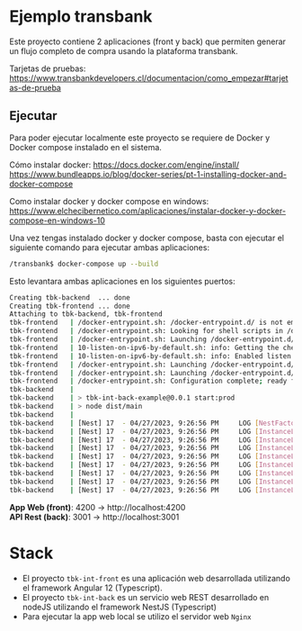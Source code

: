 # Ejemplo transbank

Este proyecto contiene 2 aplicaciones (front y back) que permiten generar un flujo completo de compra usando la plataforma transbank.

Tarjetas de pruebas: https://www.transbankdevelopers.cl/documentacion/como_empezar#tarjetas-de-prueba

## Ejecutar
Para poder ejecutar localmente este proyecto se requiere de Docker y Docker compose instalado en el sistema.    

Cómo instalar docker: 
    https://docs.docker.com/engine/install/ 
    https://www.bundleapps.io/blog/docker-series/pt-1-installing-docker-and-docker-compose

Como instalar docker y docker compose en windows: https://www.elchecibernetico.com/aplicaciones/instalar-docker-y-docker-compose-en-windows-10


Una vez tengas instalado docker y docker compose, basta con ejecutar el siguiente comando para ejecutar ambas aplicaciones: 

````bash
/transbank$ docker-compose up --build
````

Esto levantara ambas aplicaciones en los siguientes puertos: 

`````bash
Creating tbk-backend  ... done
Creating tbk-frontend ... done
Attaching to tbk-backend, tbk-frontend
tbk-frontend   | /docker-entrypoint.sh: /docker-entrypoint.d/ is not empty, will attempt to perform configuration
tbk-frontend   | /docker-entrypoint.sh: Looking for shell scripts in /docker-entrypoint.d/
tbk-frontend   | /docker-entrypoint.sh: Launching /docker-entrypoint.d/10-listen-on-ipv6-by-default.sh
tbk-frontend   | 10-listen-on-ipv6-by-default.sh: info: Getting the checksum of /etc/nginx/conf.d/default.conf
tbk-frontend   | 10-listen-on-ipv6-by-default.sh: info: Enabled listen on IPv6 in /etc/nginx/conf.d/default.conf
tbk-frontend   | /docker-entrypoint.sh: Launching /docker-entrypoint.d/20-envsubst-on-templates.sh
tbk-frontend   | /docker-entrypoint.sh: Launching /docker-entrypoint.d/30-tune-worker-processes.sh
tbk-frontend   | /docker-entrypoint.sh: Configuration complete; ready for start up
tbk-backend    | 
tbk-backend    | > tbk-int-back-example@0.0.1 start:prod
tbk-backend    | > node dist/main
tbk-backend    | 
tbk-backend    | [Nest] 17  - 04/27/2023, 9:26:56 PM     LOG [NestFactory] Starting Nest application...
tbk-backend    | [Nest] 17  - 04/27/2023, 9:26:56 PM     LOG [InstanceLoader] AppModule dependencies initialized +0ms
tbk-backend    | [Nest] 17  - 04/27/2023, 9:26:56 PM     LOG [InstanceLoader] ConfigHostModule dependencies initialized +0ms
tbk-backend    | [Nest] 17  - 04/27/2023, 9:26:56 PM     LOG [InstanceLoader] LoggerModule dependencies initialized +0ms
tbk-backend    | [Nest] 17  - 04/27/2023, 9:26:56 PM     LOG [InstanceLoader] ConfigModule dependencies initialized +0ms
tbk-backend    | [Nest] 17  - 04/27/2023, 9:26:56 PM     LOG [InstanceLoader] HttpModule dependencies initialized +0ms
tbk-backend    | [Nest] 17  - 04/27/2023, 9:26:56 PM     LOG [InstanceLoader] TbkApiModule dependencies initialized +0ms
tbk-backend    | [Nest] 17  - 04/27/2023, 9:26:56 PM     LOG [InstanceLoader] ProductosModule dependencies initialized +0ms
tbk-backend    | [Nest] 17  - 04/27/2023, 9:26:56 PM     LOG [InstanceLoader] ApiProductosModule dependencies initialized +0ms
`````
**App Web (front)**: 4200 -> http://localhost:4200   
**API Rest (back)**: 3001 -> http://localhost:3001

# Stack

- El proyecto `tbk-int-front` es una aplicación web desarrollada utilizando el framework Angular 12 (Typescript).
- El proyecto `tbk-int-back` es un servicio web REST desarrollado en nodeJS utilizando el framework NestJS (Typescript)
- Para ejecutar la app web local se utilizo el servidor web `Nginx`
